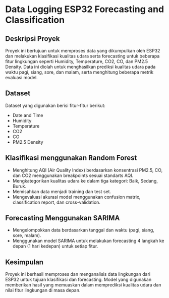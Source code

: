 # **Data Logging ESP32 Forecasting and Classification**
## **Deskripsi Proyek**
Proyek ini bertujuan untuk memproses data yang dikumpulkan oleh ESP32 dan melakukan klasifikasi kualitas udara serta forecasting untuk beberapa fitur lingkungan seperti Humidity, Temperature, CO2, CO, dan PM2.5 Density. Data ini diolah untuk menghasilkan prediksi kualitas udara pada waktu pagi, siang, sore, dan malam, serta menghitung beberapa metrik evaluasi model.

## **Dataset**
Dataset yang digunakan berisi fitur-fitur berikut:
+ Date and Time
+ Humidity
+ Temperature
+ CO2
+ CO
+ PM2.5 Density

## **Klasifikasi menggunakan Random Forest**
+ Menghitung AQI (Air Quality Index) berdasarkan konsentrasi PM2.5, CO, dan CO2 menggunakan breakpoints sesuai standarts AQI.
+ Mengkategorikan kualitas udara ke dalam tiga kategori: Baik, Sedang, Buruk.
+ Memisahkan data menjadi training dan test set.
+ Mengevaluasi akurasi model menggunakan confusion matrix, classification report, dan cross-validation.

## **Forecasting Menggunakan SARIMA**
+ Mengelompokkan data berdasarkan tanggal dan waktu (pagi, siang, sore, malam).
+ Menggunakan model SARIMA untuk melakukan forecasting 4 langkah ke depan (1 hari kedepan) untuk setiap fitur.

## **Kesimpulan**
Proyek ini berhasil memproses dan menganalisis data lingkungan dari ESP32 untuk tujuan klasifikasi dan forecasting. Model yang digunakan memberikan hasil yang memuaskan dalam memprediksi kualitas udara dan nilai fitur lingkungan di masa depan.
